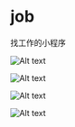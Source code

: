 # job
找工作的小程序


![Alt text](https://github.com/carmen-zhy/job/edit/master/image/1.png)

![Alt text](https://github.com/carmen-zhy/job/edit/master/image/2.png)

![Alt text](https://github.com/carmen-zhy/job/edit/master/image/3.png)

![Alt text](https://github.com/carmen-zhy/job/edit/master/image/4.png)

